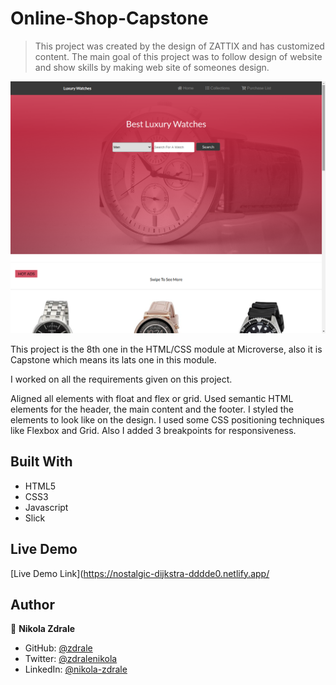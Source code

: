 # Online-Shop-Capstone
> This project was created by the design of ZATTIX and has customized content. The main goal of this project was to follow design of website and show skills by making web site of someones design.

![screenshot](Assets/Images/screenshot1.png)

This project is the 8th one in the HTML/CSS module at Microverse, also it is Capstone which means its lats one in this module.

I worked on all the requirements given on this project.

Aligned all elements with float and flex or grid.
Used semantic HTML elements for the header, the main content and the footer.
I styled the elements to look like on the design.
I used some CSS positioning techniques like Flexbox and Grid.
Also I added 3 breakpoints for responsiveness.
## Built With

- HTML5
- CSS3
- Javascript
- Slick
## Live Demo

[Live Demo Link](https://nostalgic-dijkstra-dddde0.netlify.app/

## Author

👤 **Nikola Zdrale**

- GitHub: [@zdrale](https://github.com/zdrale)
- Twitter: [@zdralenikola](https://twitter.com/zdralenikola)
- LinkedIn: [@nikola-zdrale](https://www.linkedin.com/in/nikola-zdrale/)

